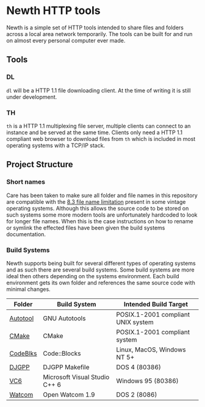 # Newth HTTP tools

Newth is a simple set of HTTP tools intended to share files and folders across a local area network temporarily.
The tools can be built for and run on almost every personal computer ever made.

## Tools

### DL

`dl` will be a HTTP 1.1 file downloading client. At the time of writing it is still under development.

### TH

`th` is a HTTP 1.1 multiplexing file server, multiple clients can connect to an instance and be served at the same time.
Clients only need a HTTP 1.1 compliant web browser to download files from `th` which is included in most operating
systems with a TCP/IP stack.

## Project Structure

### Short names

Care has been taken to make sure all folder and file names in this repository are compatible with
the [8.3 file name limitation](https://en.wikipedia.org/wiki/8.3_filename) present in some vintage operating systems.
Although this allows the source code to be stored on such systems some more modern tools are unfortunately hardcoded
to look for longer file names. When this is the case instructions on how to rename or symlink the effected files
have been given the build systems documentation.

### Build Systems

Newth supports being built for several different types of operating systems and as such there are several build systems.
Some build systems are more ideal then others depending on the systems environment.
Each build environment gets its own folder and references the same source code with minimal changes.

| Folder                         | Build System                  | Intended Build Target              |
|--------------------------------|-------------------------------|------------------------------------|
| [Autotool](Autotool/README.md) | GNU Autotools                 | POSIX.1-2001 compliant UNIX system |
| [CMake](CMake/README.md)       | CMake                         | POSIX.1-2001 compliant system      |
| [CodeBlks](CodeBlks/README.md) | Code::Blocks                  | Linux, MacOS, Windows NT 5+        |
| [DJGPP](DJGPP/README.md)       | DJGPP Makefile                | DOS 4 (80386)                      |
| [VC6](VC6/README.md)           | Microsoft Visual Studio C++ 6 | Windows 95 (80386)                 |
| [Watcom](Watcom/README.md)     | Open Watcom 1.9               | DOS 2 (8086)                       |
